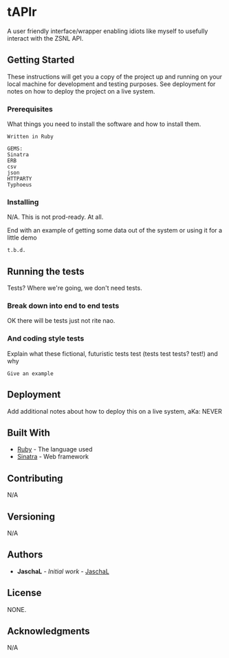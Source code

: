 # tAPIr

A user friendly interface/wrapper enabling idiots like myself to usefully interact with the ZSNL API.

## Getting Started

These instructions will get you a copy of the project up and running on your local machine for development and testing purposes. See deployment for notes on how to deploy the project on a live system.

### Prerequisites

What things you need to install the software and how to install them.

```
Written in Ruby

GEMS: 
Sinatra
ERB
csv
json
HTTPARTY
Typhoeus

```

### Installing

N/A.
This is not prod-ready. At all.

End with an example of getting some data out of the system or using it for a little demo

```
t.b.d.

```

## Running the tests

Tests? Where we're going, we don't need tests.

### Break down into end to end tests

OK there will be tests just not rite nao.

### And coding style tests

Explain what these fictional, futuristic tests test (tests test tests? test!) and why

```
Give an example
```

## Deployment

Add additional notes about how to deploy this on a live system, aKa: NEVER

## Built With

* [Ruby](https://www.ruby-lang.org/en) - The language used
* [Sinatra](https://github.com/sinatra/sinatra) - Web framework

## Contributing

N/A

## Versioning

N/A

## Authors

* **JaschaL** - *Initial work* - [JaschaL](https://github.com/JaschaL)


## License

NONE. 

## Acknowledgments

N/A

